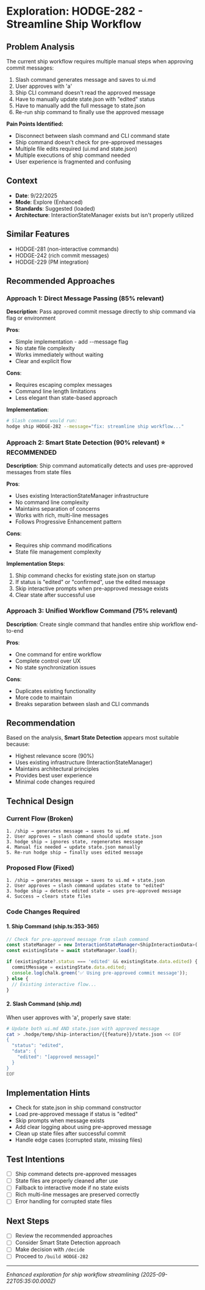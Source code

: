 # Exploration: HODGE-282 - Streamline Ship Workflow

## Problem Analysis
The current ship workflow requires multiple manual steps when approving commit messages:
1. Slash command generates message and saves to ui.md
2. User approves with 'a'
3. Ship CLI command doesn't read the approved message
4. Have to manually update state.json with "edited" status
5. Have to manually add the full message to state.json
6. Re-run ship command to finally use the approved message

**Pain Points Identified:**
- Disconnect between slash command and CLI command state
- Ship command doesn't check for pre-approved messages
- Multiple file edits required (ui.md and state.json)
- Multiple executions of ship command needed
- User experience is fragmented and confusing

## Context
- **Date**: 9/22/2025
- **Mode**: Explore (Enhanced)
- **Standards**: Suggested (loaded)
- **Architecture**: InteractionStateManager exists but isn't properly utilized


## Similar Features
- HODGE-281 (non-interactive commands)
- HODGE-242 (rich commit messages)
- HODGE-229 (PM integration)



## Recommended Approaches


### Approach 1: Direct Message Passing (85% relevant)
**Description**: Pass approved commit message directly to ship command via flag or environment

**Pros**:
- Simple implementation - add --message flag
- No state file complexity
- Works immediately without waiting
- Clear and explicit flow

**Cons**:
- Requires escaping complex messages
- Command line length limitations
- Less elegant than state-based approach

**Implementation**:
```bash
# Slash command would run:
hodge ship HODGE-282 --message="fix: streamline ship workflow..."
```

### Approach 2: Smart State Detection (90% relevant) ⭐ RECOMMENDED
**Description**: Ship command automatically detects and uses pre-approved messages from state files

**Pros**:
- Uses existing InteractionStateManager infrastructure
- No command line complexity
- Maintains separation of concerns
- Works with rich, multi-line messages
- Follows Progressive Enhancement pattern

**Cons**:
- Requires ship command modifications
- State file management complexity

**Implementation Steps**:
1. Ship command checks for existing state.json on startup
2. If status is "edited" or "confirmed", use the edited message
3. Skip interactive prompts when pre-approved message exists
4. Clear state after successful use

### Approach 3: Unified Workflow Command (75% relevant)
**Description**: Create single command that handles entire ship workflow end-to-end

**Pros**:
- One command for entire workflow
- Complete control over UX
- No state synchronization issues

**Cons**:
- Duplicates existing functionality
- More code to maintain
- Breaks separation between slash and CLI commands


## Recommendation
Based on the analysis, **Smart State Detection** appears most suitable because:
- Highest relevance score (90%)
- Uses existing infrastructure (InteractionStateManager)
- Maintains architectural principles
- Provides best user experience
- Minimal code changes required


## Technical Design

### Current Flow (Broken)
```
1. /ship → generates message → saves to ui.md
2. User approves → slash command should update state.json
3. hodge ship → ignores state, regenerates message
4. Manual fix needed → update state.json manually
5. Re-run hodge ship → finally uses edited message
```

### Proposed Flow (Fixed)
```
1. /ship → generates message → saves to ui.md + state.json
2. User approves → slash command updates state to "edited"
3. hodge ship → detects edited state → uses pre-approved message
4. Success → clears state files
```

### Code Changes Required

#### 1. Ship Command (ship.ts:353-365)
```typescript
// Check for pre-approved message from slash command
const stateManager = new InteractionStateManager<ShipInteractionData>('ship', feature);
const existingState = await stateManager.load();

if (existingState?.status === 'edited' && existingState.data.edited) {
  commitMessage = existingState.data.edited;
  console.log(chalk.green('✅ Using pre-approved commit message'));
} else {
  // Existing interactive flow...
}
```

#### 2. Slash Command (ship.md)
When user approves with 'a', properly save state:
```bash
# Update both ui.md AND state.json with approved message
cat > .hodge/temp/ship-interaction/{{feature}}/state.json << EOF
{
  "status": "edited",
  "data": {
    "edited": "[approved message]"
  }
}
EOF
```


## Implementation Hints
- Check for state.json in ship command constructor
- Load pre-approved message if status is "edited"
- Skip prompts when message exists
- Add clear logging about using pre-approved message
- Clean up state files after successful commit
- Handle edge cases (corrupted state, missing files)

## Test Intentions
- [ ] Ship command detects pre-approved messages
- [ ] State files are properly cleaned after use
- [ ] Fallback to interactive mode if no state exists
- [ ] Rich multi-line messages are preserved correctly
- [ ] Error handling for corrupted state files

## Next Steps
- [ ] Review the recommended approaches
- [ ] Consider Smart State Detection approach
- [ ] Make decision with `/decide`
- [ ] Proceed to `/build HODGE-282`

---
*Enhanced exploration for ship workflow streamlining (2025-09-22T05:35:00.000Z)*